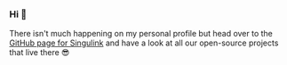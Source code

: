 ### Hi 👋

There isn't much happening on my personal profile but head over to the [GitHub page for Singulink](https://github.com/singulink) and have a look at all our open-source projects that live there 😎
